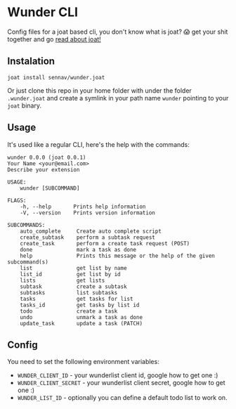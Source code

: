 # Wunder CLI

Config files for a joat based cli, you don't know what is joat? 😱
get your shit together and go [read about joat!](https://github.com/sennav/joat)

## Instalation

```
joat install sennav/wunder.joat
```

Or just clone this repo in your home folder with under the folder `.wunder.joat` and create a symlink in your path name `wunder` pointing to your `joat` binary.

## Usage

It's used like a regular CLI, here's the help with the commands:

```
wunder 0.0.0 (joat 0.0.1)
Your Name <your@email.com>
Describe your extension

USAGE:
    wunder [SUBCOMMAND]

FLAGS:
    -h, --help       Prints help information
    -V, --version    Prints version information

SUBCOMMANDS:
    auto_complete     Create auto complete script
    create_subtask    perform a subtask request
    create_task       perform a create task request (POST)
    done              mark a task as done
    help              Prints this message or the help of the given subcommand(s)
    list              get list by name
    list_id           get list by id
    lists             get lists
    subtask           create a subtask
    subtasks          list subtasks
    tasks             get tasks for list
    tasks_id          get tasks by list id
    todo              create a task
    undo              unmark a task as done
    update_task       update a task (PATCH)

```

## Config

You need to set the following environment variables:
* `WUNDER_CLIENT_ID` - your wunderlist client id, google how to get one :)
* `WUNDER_CLIENT_SECRET` - your wunderlist client secret, google how to get one :)
* `WUNDER_LIST_ID` - optionally you can define a default todo list to work on.
